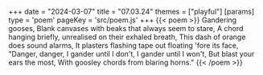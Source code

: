 +++
date = "2024-03-07"
title = "07.03.24"
themes = ["playful"]
[params]
  type = 'poem'
  pageKey = 'src/poem.js'
+++
{{< poem >}}
Gandering gooses,
Blank canvases with beaks that always seem to stare,
A chord hanging briefly, unrealised on their exhaled breath,
This dash of orange does sound alarms,
It plasters flashing tape out floating 'fore its face,
"Danger, danger,
I gander until I don't,
I gander until I won't, 
But blast your ears the most,
With goosley chords from blaring horns."
{{< /poem >}}